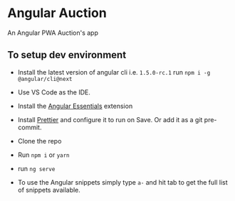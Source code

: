 # Angular Auction

An Angular PWA Auction's app 


## To setup dev environment

* Install the latest version of angular cli i.e. `1.5.0-rc.1` run `npm i -g @angular/cli@next`
* Use VS Code as the IDE.
* Install the [Angular Essentials](https://marketplace.visualstudio.com/items?itemName=johnpapa.angular-essentials) extension
* Install [Prettier](https://marketplace.visualstudio.com/items?itemName=esbenp.prettier-vscode) and configure it to run on Save. Or add it as a git pre-commit.

* Clone the repo
* Run `npm i` or `yarn`
* run `ng serve`
* To use the Angular snippets simply type `a-` and hit tab to get the full list of snippets available.
